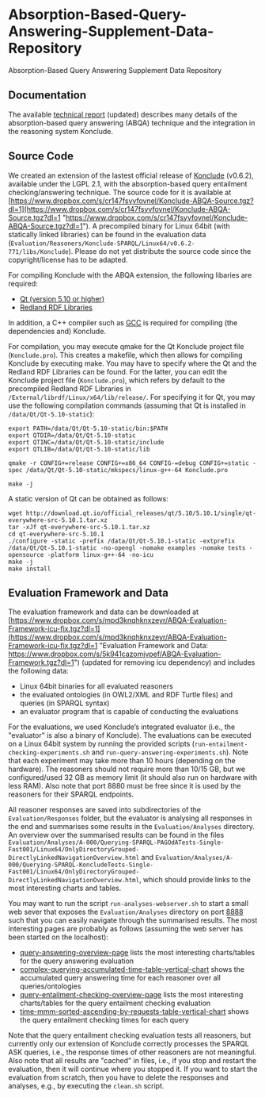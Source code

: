 # Absorption-Based-Query-Answering-Supplement-Data-Repository
Absorption-Based Query Answering Supplement Data Repository

## Documentation

The available [technical report](https://www.dropbox.com/s/yx6d6c2dxk20p3g/ABQA-Technical-Report-R2.pdf?dl=1 "Updated Technical Report") (updated) describes many details of the absorption-based query answering (ABQA) technique and the integration in the reasoning system Konclude.

## Source Code

We created an extension of the lastest official release of [Konclude](http://konclude.com "Konclude: http://konclude.com") (v0.6.2), available under the LGPL 2.1, with the absorption-based query entailment checking/answering technique. The source code for it is available at [https://www.dropbox.com/s/cr147fsyvfovnel/Konclude-ABQA-Source.tgz?dl=1](https://www.dropbox.com/s/cr147fsyvfovnel/Konclude-ABQA-Source.tgz?dl=1 "https://www.dropbox.com/s/cr147fsyvfovnel/Konclude-ABQA-Source.tgz?dl=1"). A precompiled binary for Linux 64bit (with statically linked libraries) can be found in the evaluation data (`Evaluation/Reasoners/Konclude-SPARQL/Linux64/v0.6.2-771/libs/Konclude`). Please do not yet distribute the source code since the copyright/license has to be adapted.

For compiling Konclude with the ABQA extension, the following libaries are required:
* [Qt (version 5.10 or higher)](https://www.qt.io/ "Qt: https://www.qt.io/")
* [Redland RDF Libraries](http://librdf.org/ "Redland RDF Libaries: http://librdf.org/")

In addition, a C++ compiler such as [GCC](https://gcc.gnu.org/ "GNU Compiler Collection: https://gcc.gnu.org/") is required for compiling (the dependencies and) Konclude.

For compilation, you may execute qmake for the Qt Konclude project file (`Konclude.pro`). This creates a makefile, which then allows for compiling Konclude by executing make. You may have to specify where the Qt and the Redland RDF Libraries can be found. For the latter, you can edit the Konclude project file (`Konclude.pro`), which refers by default to the precompiled Redland RDF Libraries in `/External/librdf/Linux/x64/lib/release/`. For specifying it for Qt, you may use the following compilation commands (assuming that Qt is installed in `/data/Qt/Qt-5.10-static`):
```
export PATH=/data/Qt/Qt-5.10-static/bin:$PATH
export QTDIR=/data/Qt/Qt-5.10-static
export QTINC=/data/Qt/Qt-5.10-static/include
export QTLIB=/data/Qt/Qt-5.10-static/lib

qmake -r CONFIG+=release CONFIG+=x86_64 CONFIG-=debug CONFIG+=static -spec /data/Qt/Qt-5.10-static/mkspecs/linux-g++-64 Konclude.pro

make -j
```

A static version of Qt can be obtained as follows:
```
wget http://download.qt.io/official_releases/qt/5.10/5.10.1/single/qt-everywhere-src-5.10.1.tar.xz
tar -xJf qt-everywhere-src-5.10.1.tar.xz
cd qt-everywhere-src-5.10.1
./configure -static -prefix /data/Qt/Qt-5.10.1-static -extprefix /data/Qt/Qt-5.10.1-static -no-opengl -nomake examples -nomake tests -opensource -platform linux-g++-64 -no-icu
make -j
make install
```

## Evaluation Framework and Data

The evaluation framework and data can be downloaded at [https://www.dropbox.com/s/mpd3knqhknxzeyr/ABQA-Evaluation-Framework-icu-fix.tgz?dl=1](https://www.dropbox.com/s/mpd3knqhknxzeyr/ABQA-Evaluation-Framework-icu-fix.tgz?dl=1 "Evaluation Framework and Data: https://www.dropbox.com/s/5k941cazomjvpef/ABQA-Evaluation-Framework.tgz?dl=1") (updated for removing icu dependency) and includes the following data:
* Linux 64bit binaries for all evaluated reasoners
* the evaluated ontologies (in OWL2/XML and RDF Turtle files) and queries (in SPARQL syntax)
* an evaluator program that is capable of conducting the evaluations

For the evaluations, we used Konclude’s integrated evaluator (i.e., the "evaluator" is also a binary of Konclude). The evaluations can be executed on a Linux 64bit system by running the provided scripts (`run-entailment-checking-experiments.sh` and `run-query-answering-experiments.sh`). Note that each experiment may take more than 10 hours (depending on the hardware). The reasoners should not require more than 10/15 GB, but we configured/used 32 GB as memory limit (it should also run on hardware with less RAM). Also note that port 8880 must be free since it is used by the reasoners for their SPARQL endpoints. 

All reasoner responses are saved into subdirectories of the `Evaluation/Responses` folder, but the evaluator is analysing all responses in the end and summarises some results in the `Evaluation/Analyses` directory. An overview over the summarised results can be found in the files `Evaluation/Analyses/A-000/Querying-SPARQL-PAGOdATests-Single-Fast001/Linux64/OnlyDirectoryGrouped-DirectlyLinkedNavigationOverview.html`
and `Evaluation/Analyses/A-000/Querying-SPARQL-KoncludeTests-Single-Fast001/Linux64/OnlyDirectoryGrouped-DirectlyLinkedNavigationOverview.html`, which should provide links to the most interesting charts and tables.

You may want to run the script `run-analyses-webserver.sh` to start a small web sever that exposes the `Evaluation/Analyses` directory on port [8888](http://localhost:8888 "http://localhost:8888") such that you can easily navigate through the summarised results.
The most interesting pages are probably as follows (assuming the web server has been started on the localhost):
* [query-answering-overview-page](http://localhost:8888/A-000/Querying-SPARQL-PAGOdATests-Single-Fast001/Linux64/OnlyDirectoryGrouped-DirectlyLinkedNavigationOverview.html) lists the most interesting charts/tables for the query answering evaluation
* [complex-querying-accumulated-time-table-vertical-chart](http://localhost:8888/A-000/Querying-SPARQL-PAGOdATests-Single-Fast001/Linux64/AccumulatedTimeComparison/DirectoryGrouped/Q-000/complex-querying-accumulated-time-table-vertical-chart.html) shows the accumulated query answering time for each reasoner over all queries/ontologies
* [query-entailment-checking-overview-page](http://localhost:8888/A-000/Querying-SPARQL-KoncludeTests-Single-Fast001/Linux64/OnlyDirectoryGrouped-DirectlyLinkedNavigationOverview.html) lists the most interesting charts/tables for the query entailment checking evaluation
* [time-mmm-sorted-ascending-by-requests-table-vertical-chart](http://localhost:8888/A-000/Querying-SPARQL-KoncludeTests-Single-Fast001/Linux64/ComplexQueryingTimeComparison/DirectoryGrouped/Q-000/Queries/SPARQL/KoncludeTestQueries/SpecialSelections/AbsorptionBasedQueryAnswering/KoncludeTestQueries/EntailmentTestingOntologies/time-mmm-sorted-ascending-by-Requests-table-vertical-chart.html) shows the query entailment checking times for each query

Note that the query entailment checking evaluation tests all reasoners, but currently only our extension of Konclude correctly processes the SPARQL ASK queries, i.e., the response times of other reasoners are not meaningful. Also note that all results are "cached" in files, i.e., if you stop and restart the evaluation, then it will continue where you stopped it. If you want to start the evaluation from scratch, then you have to delete the responses and analyses, e.g., by executing the `clean.sh` script.
